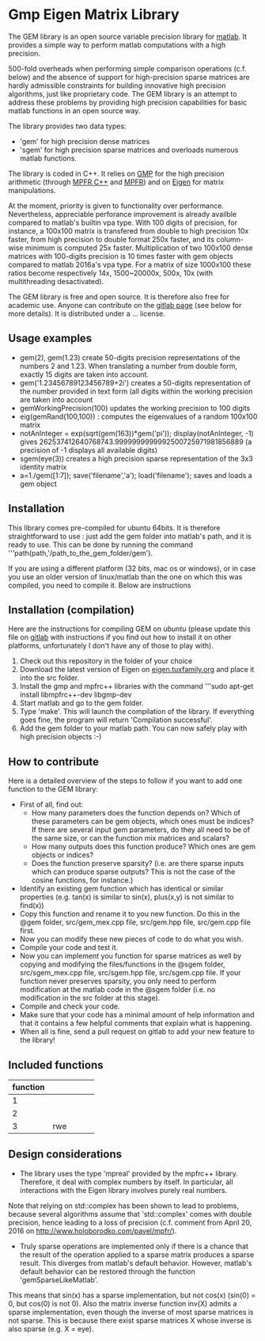 Gmp Eigen Matrix Library
========================

The GEM library is an open source variable precision library for [matlab](http://www.mathworks.com/products/matlab/). It provides a simple way to perform matlab computations with a high precision.

500-fold overheads when performing simple comparison operations (c.f. below) and the absence of support for high-precision sparse matrices are hardly admissible constraints for building innovative high precision algorithms, just like proprietary code. The GEM library is an attempt to address these problems by providing high precision capabilities for basic matlab functions in an open source way.

The library provides two data types:
 - 'gem' for high precision dense matrices
 - 'sgem' for high precision sparse matrices
and overloads numerous matlab functions.

The library is coded in C++. It relies on [GMP](https://gmplib.org/) for the high precision arithmetic (through [MPFR C++](http://www.holoborodko.com/pavel/mpfr/) and [MPFR](http://www.mpfr.org/)) and on [Eigen](http://eigen.tuxfamily.org/) for matrix manipulations.

At the moment, priority is given to functionality over performance. Nevertheless, appreciable perforance improvement is already availble compared to matlab's builtin vpa type. With 100 digits of precision, for instance, a 100x100 matrix is transfered from double to high precision 10x faster, from high precision to double format 250x faster, and its column-wise minimum is computed 25x faster. Multiplication of two 100x100 dense matrices with 100-digits precision is 10 times faster with gem objects compared to matlab 2016a's vpa type. For a matrix of size 1000x100 these ratios become respectively 14x, 1500~20000x, 500x, 10x (with multithreading desactivated).

The GEM library is free and open source. It is therefore also free for academic use. Anyone can contribute on the [gitlab page](https://gitlab.com/jdbancal/gem) (see below for more details). It is distributed under a ... license.


Usage examples
--------------

 - gem(2), gem(1.23) create 50-digits precision representations of the numbers 2 and 1.23. When translating a number from double form, exactly 15 digits are taken into account.
 - gem('1.23456789123456789+2i') creates a 50-digits representation of the number provided in text form (all digits within the working precision are taken into account
 - gemWorkingPrecision(100) updates the working precision to 100 digits
 - eig(gemRand(100,100)) : computes the eigenvalues of a random 100x100 matrix
 - notAnInteger = exp(sqrt(gem(163))*gem('pi')); display(notAnInteger, -1) gives 262537412640768743.9999999999992500725971981856889 (a precision of -1 displays all available digits)
 - sgem(eye(3)) creates a high precision sparse representation of the 3x3 identity matrix
 - a=1./gem([1:7]); save('filename','a'); load('filename'); saves and loads a gem object


Installation
------------

This library comes pre-compiled for ubuntu 64bits. It is therefore straightforward to use : just add the gem folder into matlab's path, and it is ready to use. This can be done by running the command '''path(path,'/path_to_the_gem_folder/gem').

If you are using a different platform (32 bits, mac os or windows), or in case you use an older version of linux/matlab than the one on which this was compiled, you need to compile it. Below are instructions


Installation (compilation)
--------------------------

Here are the instructions for compiling GEM on *ubuntu* (please update this file on [gitlab](https://gitlab.com/jdbancal/gem) with instructions if you find out how to install it on other platforms, unfortunately I don't have any of those to play with).

1. Check out this repository in the folder of your choice
2. Download the latest version of Eigen on [eigen.tuxfamily.org](eigen.tuxfamily.org) and place it into the src folder.
3. Install the gmp and mpfrc++ libraries with the command
'''sudo apt-get install libmpfrc++-dev libgmp-dev
4. Start matlab and go to the gem folder.
5. Type 'make'. This will launch the compilation of the library. If everything goes fine, the program will return 'Compilation successful'.
6. Add the gem folder to your matlab path. You can now safely play with high precision objects :-)



How to contribute
-----------------

Here is a detailed overview of the steps to follow if you want to add one function to the GEM library:

 - First of all, find out:
    - How many parameters does the function depends on? Which of these parameters can be gem objects, which ones must be indices? If there are several input gem parameters, do they all need to be of the same size, or can the function mix matrices and scalars?
    - How many outputs does this function produce? Which ones are gem objects or indices?
    - Does the function preserve sparsity? (i.e. are there sparse inputs which can produce sparse outputs? This is not the case of the cosine functions, for instance.)
 - Identify an existing gem function which has identical or similar properties (e.g. tan(x) is similar to sin(x), plus(x,y) is not similar to find(x))
 - Copy this function and rename it to you new function. Do this in the @gem folder, src/gem_mex.cpp file, src/gem.hpp file, src/gem.cpp file first.
 - Now you can modify these new pieces of code to do what you wish.
 - Compile your code and test it.
 - Now you can implement you function for sparse matrices as well by copying and modifying the files/functions in the @sgem folder, src/sgem_mex.cpp file, src/sgem.hpp file, src/sgem.cpp file. If your function never preserves sparsity, you only need to perform modification at the matlab code in the @sgem folder (i.e. no modification in the src folder at this stage).
 - Compile and check your code.
 - Make sure that your code has a minimal amount of help information and that it contains a few helpful comments that explain what is happening.
 - When all is fine, send a pull request on gitlab to add your new feature to the library!



Included functions
------------------


| function  |   |   |   |   |
|---|---|---|---|---|
| 1  |   |   |   |   |
| 2  |   |   |   |   |
| 3  |  rwe |   |   |   |



Design considerations
---------------------

- The library uses the type 'mpreal' provided by the mpfrc++ library. Therefore, it deal with complex numbers by itself. In particular, all interactions with the Eigen library involves purely real numbers.

Note that relying on std::complex has been shown to lead to problems, because several algorithms assume that 'std::complex' comes with double precision, hence leading to a loss of precision (c.f. comment from April 20, 2016 on http://www.holoborodko.com/pavel/mpfr/).

- Truly sparse operations are implemented only if there is a chance that the result of the operation applied to a sparse matrix produces a sparse result. This diverges from matlab's default behavior. However, matlab's default behavior can be restored through the function 'gemSparseLikeMatlab'.

This means that sin(x) has a sparse implementation, but not cos(x) (sin(0) = 0, but cos(0) is not 0). Also the matrix inverse function inv(X) admits a sparse implementation, even though the inverse of most sparse matrices is not sparse. This is because there exist sparse matrices X whose inverse is also sparse (e.g. X = eye).




